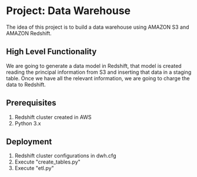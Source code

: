 # Project: Data Warehouse

The idea of this project is to build a data warehouse using AMAZON S3 and AMAZON Redshift.


## High Level Functionality

We are going to generate a data model in Redshift, that model is created reading the principal information from S3 and inserting that data in a staging table.
Once we have all the relevant information, we are going to charge the data to Redshift.

## Prerequisites

1. Redshift cluster created in AWS
2. Python 3.x

## Deployment

1. Redshift cluster configurations in dwh.cfg 
2. Execute "create_tables.py"
3. Execute "etl.py"

